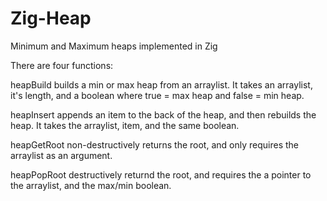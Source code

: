 # Zig-Heap
Minimum and Maximum heaps implemented in Zig

There are four functions:

heapBuild builds a min or max heap from an arraylist. It takes an arraylist, it's length, and a boolean where true = max heap and false = min heap.

heapInsert appends an item to the back of the heap, and then rebuilds the heap. It takes the arraylist, item, and the same boolean.

heapGetRoot non-destructively returns the root, and only requires the arraylist as an argument.

heapPopRoot destructively returnd the root, and requires the a pointer to the arraylist, and the max/min boolean. 
